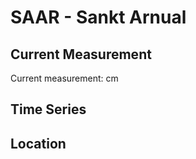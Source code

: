 # SAAR - Sankt Arnual

## Current Measurement

Current measurement: <Value topic="rivers/pegel-online/SAAR/Sankt Arnual/measurementValue"/> cm

## Time Series

<TimeSeries topic="rivers/pegel-online/SAAR/Sankt Arnual/measurementValue" period="week" />

## Location

<WorldMap>
  <Marker lat="49.21487155433878" lon="7.022664603929585" labelTopic="rivers/pegel-online/SAAR/Sankt Arnual" />
</WorldMap>
